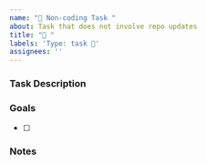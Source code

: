```yaml
---
name: "📝 Non-coding Task "
about: Task that does not involve repo updates
title: "📝 "
labels: 'Type: task 📝'
assignees: ''
---
```


### Task Description


### Goals

- [ ]

### Notes
